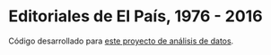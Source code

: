 # Editoriales de El País, 1976 - 2016

Código desarrollado para [este proyecto de análisis de datos](http://rinzewind.org/blog-es/2016/editoriales-de-el-pais-1976-2016.html).
